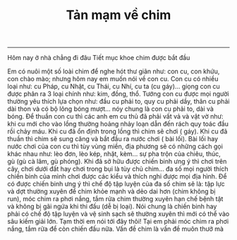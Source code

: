 ﻿---
id: 5
title: Tản mạm về chim
layout: EventPage
category: events
path: '/events/khoe-chim-canh/'
key: khoe-chim-canh

meta: Tản mạm về chim
keywords: Cách chữa bệnh chào mào đi phân nát, chao mao

psyshine: https://www.ghetiffanygiasi.com
---
---

Hôm nay ở nhà chẳng đi đâu
Tiết mục khoe chim được bắt đầu

Em có nuôi một số loài chim để nghe hót thư giãn như: con cu, con khứu, con chào mào; nhưng hôm nay em muốn nói về con cu. 
Con cu có nhiều loại như: cu Pháp, cu Nhật, cu Thái, cu Nhí, cu ta (cu gáy)... giọng con cu được phân ra 3 loại chính như: kim, đồng, thổ. Tướng con cu được mọi người thường yêu thích lựa chọn như: đầu cu phải to, quy cu phải dầy, thân cu phải dài thon và có bộ lông bóng mượt... nóy chung là con cu phải to, dài và bóng. Để thuần con cu thì các anh em cu thủ đã phải vất vả và vật vờ như: khi cu mới cho vào lồng thường hoảng nhảy loạn dẫn đến rách quy toác đầu rồi chảy máu. Khi cu đã ổn định trong lồng thì chim sẽ chơi ( gáy). Khi cu đã thuần thì chim sẽ sung căng và bắt đầu ra nước chơi ( bài lối). Bài lối hay nước chơi của con cu thì tùy vùng miền, địa phương sẽ có những cách gọi khác nhau như: lèo đơn, lèo kép, nhặt, kèm... sự pha trộn của chiêu, thúc, gù (gù cà lâm, gù phóng). Khi đã sở hữu được chiến binh ưng ý thì chơi trên cây, chơi dưới đất hay chơi trong bụi là tùy chủ chim... đa số mọi người thích chiến binh của mình chơi được các kiểu và thích nghi được mọi địa hình. Để có được chiến binh ưng ý thì chế độ tập luyện của đa số chim sẽ là: tập lực và dợt thường xuyên để chim khỏe mạnh và dẻo dai hơn (chim không bị run), móc chim ra phơi nắng, tắm rửa chim thường xuyên hạn chế bệnh tật và không bị gãi ngứa khi thi đấu (dễ bị loại). Nói chung là chiến binh hay phải có chế độ tập luyện và vệ sinh sạch sẽ thường xuyên thì mới có thể vào sâu kiếm giải lớn. 
Tạm thời em nói tới đây thôi! Tại em phải móc chim ra phơi nắng, tắm rửa để còn chiến đấu nữa. Vấn đề chim là vấn đề muôn thưở mà